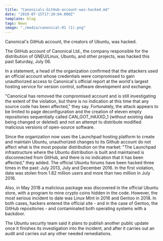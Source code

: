 ```yaml
---
title: "Canonicals-GitHub-account-was-hacked.md"
date: "2019-07-15T17:20:04.000Z"
template: blog
tags: News
image: "./media/canonical-01 (1).png"
---
```


<title-2>Canonical's GitHub account, the creators of Ubuntu, was hacked.</title-2>

The GitHub account of Canonical Ltd., the company responsible for the distribution of GNEU/Linux, Ubuntu, and other projects, was hacked this past Saturday, July 06. 

In a statement, a head of the organization confirmed that the attackers used an official account whose credentials were compromised to gain unauthorized access to Canonical's official report at the world's largest hosting service for version control, software development and exchange.


"Canonical has removed the compromised account and is still investigating the extent of the violation, but there is no indication at this time that any source code has been affected," they say.
Fortunately, the attack appears to be limited to page deconfiguration and the creation of eleven empty repositories sequentially called CAN_GOT_HAXXD_1 (without existing data being changed or deleted) and not an attempt to distribute modified malicious versions of open-source software.

Since the organization now uses the Launchpad hosting platform to create and maintain Ubuntu, unauthorized changes to its Github account do not affect what is the most popular distribution on the market: "The Launchpad infrastructure where the Ubuntu distribution is built and maintained is disconnected from GitHub, and there is no indication that it has been affected," they added.
The official Ubuntu forums have been hacked three times in the past: July 2013, July and December 2016. In the first violation, data was stolen from 1.82 million users and more than two million in July 2016.

Also, in May 2018 a malicious package was discovered in the official Ubuntu store, with a program to mine crypto coins hidden in the code. However, the most serious incident to date was Linux Mint in 2016 and Gentoo in 2018. In both cases, hackers entered the official site - and in the case of Gentoo, the GitHub repositories - and contaminated both operating systems with a backdoor.

The Ubuntu security team said it plans to publish another public update once it finishes its investigation into the incident, and after it carries out an audit and carries out any other needed remediations.
